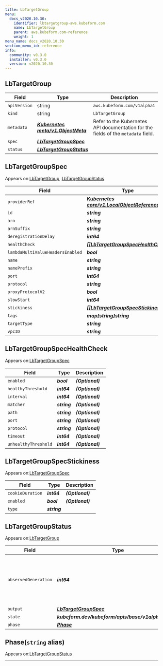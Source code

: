 ```yaml
---
title: LbTargetGroup
menu:
  docs_v2020.10.30:
    identifier: lbtargetgroup-aws.kubeform.com
    name: LbTargetGroup
    parent: aws.kubeform.com-reference
    weight: 1
menu_name: docs_v2020.10.30
section_menu_id: reference
info:
  community: v0.3.0
  installer: v0.3.0
  version: v2020.10.30
---
```


## LbTargetGroup
| Field | Type | Description |
| ------ | ----- | ----------- |
| `apiVersion` | string | `aws.kubeform.com/v1alpha1` |
|    `kind` | string | `LbTargetGroup` |
| `metadata` | ***[Kubernetes meta/v1.ObjectMeta](https://v1-18.docs.kubernetes.io/docs/reference/generated/kubernetes-api/v1.18/#objectmeta-v1-meta)***|Refer to the Kubernetes API documentation for the fields of the `metadata` field.|
| `spec` | ***[LbTargetGroupSpec](#lbtargetgroupspec)***||
| `status` | ***[LbTargetGroupStatus](#lbtargetgroupstatus)***||
## LbTargetGroupSpec

Appears on:[LbTargetGroup](#lbtargetgroup), [LbTargetGroupStatus](#lbtargetgroupstatus)

| Field | Type | Description |
| ------ | ----- | ----------- |
| `providerRef` | ***[Kubernetes core/v1.LocalObjectReference](https://v1-18.docs.kubernetes.io/docs/reference/generated/kubernetes-api/v1.18/#localobjectreference-v1-core)***||
| `id` | ***string***||
| `arn` | ***string***| ***(Optional)*** |
| `arnSuffix` | ***string***| ***(Optional)*** |
| `deregistrationDelay` | ***int64***| ***(Optional)*** |
| `healthCheck` | ***[[]LbTargetGroupSpecHealthCheck](#lbtargetgroupspechealthcheck)***| ***(Optional)*** |
| `lambdaMultiValueHeadersEnabled` | ***bool***| ***(Optional)*** |
| `name` | ***string***| ***(Optional)*** |
| `namePrefix` | ***string***| ***(Optional)*** |
| `port` | ***int64***| ***(Optional)*** |
| `protocol` | ***string***| ***(Optional)*** |
| `proxyProtocolV2` | ***bool***| ***(Optional)*** |
| `slowStart` | ***int64***| ***(Optional)*** |
| `stickiness` | ***[[]LbTargetGroupSpecStickiness](#lbtargetgroupspecstickiness)***| ***(Optional)*** |
| `tags` | ***map[string]string***| ***(Optional)*** |
| `targetType` | ***string***| ***(Optional)*** |
| `vpcID` | ***string***| ***(Optional)*** |
## LbTargetGroupSpecHealthCheck

Appears on:[LbTargetGroupSpec](#lbtargetgroupspec)

| Field | Type | Description |
| ------ | ----- | ----------- |
| `enabled` | ***bool***| ***(Optional)*** |
| `healthyThreshold` | ***int64***| ***(Optional)*** |
| `interval` | ***int64***| ***(Optional)*** |
| `matcher` | ***string***| ***(Optional)*** |
| `path` | ***string***| ***(Optional)*** |
| `port` | ***string***| ***(Optional)*** |
| `protocol` | ***string***| ***(Optional)*** |
| `timeout` | ***int64***| ***(Optional)*** |
| `unhealthyThreshold` | ***int64***| ***(Optional)*** |
## LbTargetGroupSpecStickiness

Appears on:[LbTargetGroupSpec](#lbtargetgroupspec)

| Field | Type | Description |
| ------ | ----- | ----------- |
| `cookieDuration` | ***int64***| ***(Optional)*** |
| `enabled` | ***bool***| ***(Optional)*** |
| `type` | ***string***||
## LbTargetGroupStatus

Appears on:[LbTargetGroup](#lbtargetgroup)

| Field | Type | Description |
| ------ | ----- | ----------- |
| `observedGeneration` | ***int64***| ***(Optional)*** Resource generation, which is updated on mutation by the API Server.|
| `output` | ***[LbTargetGroupSpec](#lbtargetgroupspec)***| ***(Optional)*** |
| `state` | ***kubeform.dev/kubeform/apis/base/v1alpha1.State***| ***(Optional)*** |
| `phase` | ***[Phase](#phase)***| ***(Optional)*** |
## Phase(`string` alias)

Appears on:[LbTargetGroupStatus](#lbtargetgroupstatus)

---
